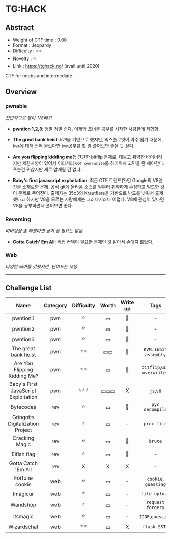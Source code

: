 # TG:HACK

## Abstract

- Weight of CTF time : 0.00
- Format : Jeopardy
- Difficulty : :star::star:
- Novelty : :star: 
- Link : <https://tghack.no/> (avail until 2020)

CTF for noobs and intermediate.



## Overview

### **pwnable**

*전반적으로 평이. V8빼고*

- **pwntion 1,2,3**: 정말 정말 쉽다. 이제막 포너블 공부를 시작한 사람한테 적합함. 

- **The great bank heist**: `KVM`을 기반으로 했지만, 익스플로잇이 아주 쉽기 때문에, `kvm`에 대해 전혀 몰랐다면 `kvm`공부를 할 겸 풀어보면 좋을 듯 싶다.

- **Are you flipping kidding me?**: 간단한 bitflip 문제로, 대놓고 취약한 바이너리지만 제한사항이 있어서 이리저리 `GOT overwrite`를 하기위해 고민을 좀 해야한다. 푸는건 귀찮지만 새로 알게될 건 없다.

- **Baby's first javascript exploitation**: 최근 CTF 트렌드(?)인 Google의 V8엔진을 소재로한 문제. 공식 git에 올라온 소스를 일부러 취약하게 수정하고 빌드한 것이 문제로 주어진다. 출제자는 35c3의 Krautflare을 기반으로 난도를 낮춰서 출제했다고 하지만 V8을 모르는 사람에게는 그러나저러나 어렵다. V8에 관심이 있다면 V8을 공부하면서 풀어보면 좋다.

  

### Reversing

*리버싱을 좀 해봤다면 굳이 풀 필요는 없음*

- **Gotta Catch' Em All**: 직접 컨택이 필요한 문제인 것 같아서 손대지 않았다.



### Web

*다양한 테마를 갖췄지만, 난이도는 낮음*



---

## Challenge List

|                 Name                 | Category |     Difficulty     |      Worth       |   Write up   |            Tags            |
| :----------------------------------: | :------: | :----------------: | :--------------: | :----------: | :------------------------: |
|               pwntion1               |   pwn    |       :star:       |     :dollar:     | :black_flag: |             -              |
|               pwntion2               |   pwn    |       :star:       |     :dollar:     | :black_flag: |             -              |
|               pwntion3               |   pwn    |       :star:       |     :dollar:     | :black_flag: |             -              |
|         The great bank heist         |   pwn    |    :star::star:    | :dollar::dollar: |   :flags:    |  `KVM`, `16bit assembly`   |
|     Are You Flipping Kidding Me?     |   pwn    |    :star::star:    |     :dollar:     | :black_flag: | `bitflip`,`GOT overwrite ` |
| Baby's First JavaScript Exploitation |   pwn    | :star::star::star: | :dollar::dollar::dollar: |      X       |         `js`,`v8`          |
|              Bytecodes               |   rev    |       :star:       |     :dollar:     | :black_flag: |      `pyc decompile`       |
|   Gringotts Digitalization Project   |   rev    |       :star:       |     :dollar:     |      -       |        `proc file`         |
|            Cracking Magic            |   rev    |       :star:       |     :dollar:     | :black_flag: |          `brute`           |
|             Elfish flag              |   rev    |       :star:       |     :dollar:     | :black_flag: |             -              |
|         Gotta Catch 'Em All          |   rev    |         X          |        X         |      X       |             -              |
|            Fortune cookie            |   web    |       :star:       |     :dollar:     |      -       |    `cookie`, `guessing`    |
|               Imagicur               |   web    |       :star:       |     :dollar:     |      -       |       `file upload`        |
|               Wandshop               |   web    |       :star:       |     :dollar:     |      -       |     `request forgery`      |
|               itsmagic               |   web    |       :star:       |     :dollar:     |      -       |     `IDOR`,`guessing`      |
|             Wizardschat              |   web    |    :star::star:    |     :dollar:     |      X       |        `flask SSTI`        |

